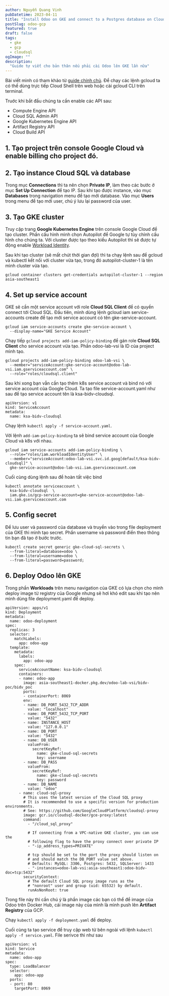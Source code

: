 ```yaml
---
author: Nguyễn Quang Vinh
pubDatetime: 2023-04-11
title: "Install Odoo on GKE and connect to a Postgres database on Cloud SQL with auth proxy"
postSlug: odoo-gcp
featured: true
draft: false
tags:
  - gke
  - gcp
  - cloudsql
ogImage: ""
description:
  "Guide tự viết cho bản thân nếu phải cài Odoo lên GKE lần nữa"
---
```


Bài viết mình có tham khảo từ [guide chính chủ](https://cloud.google.com/sql/docs/postgres/connect-instance-kubernetes). Để chạy các lệnh gcloud ta có thể dùng trực tiếp Cloud Shell trên web hoặc cài gcloud CLI trên terminal.

Truớc khi bắt đầu chúng ta cần enable các API sau:
- Compute Engine API
- Cloud SQL Admin API
- Google Kubernetes Engine API
- Artifact Registry API
- Cloud Build API

## 1. Tạo project trên console Google Cloud và enable billing cho project đó.

## 2. Tạo instance Cloud SQL và database

Trong mục **Connections** thì ta nên chọn **Private IP**, làm theo các bước ở mục **Set Up Connection** để tạo IP. Sau khi tạo được instance, vào mục **Databases** trong navigation menu để tạo mới database. Vào mục **Users** trong menu để tạo mới user, chú ý lưu lại password của user.

## 3. Tạo GKE cluster

Truy cập trang **Google Kubernetes Engine** trên console Google Cloud để tạo cluster. Phần cấu hình mình chọn Autopilot để Google tự tùy chỉnh cấu hình cho chúng ta. Với cluster được tạo theo kiểu Autopilot thì sẽ được tự động enable [Workload Identity](https://cloud.google.com/kubernetes-engine/docs/how-to/workload-identity).

Sau khi tạo cluster (sẽ mất chút thời gian đợi) thì ta chạy lệnh sau để gcloud và kubectl kết nối với cluster vừa tạo, trong đó autopilot-cluster-1 là tên mình cluster vừa tạo.

```
gcloud container clusters get-credentials autopilot-cluster-1 --region asia-southeast1
```

## 4. Set up service account

GKE sẽ cần một service account với role **Cloud SQL Client** để có quyền connect tới Cloud SQL. Đầu tiên, mình dùng lệnh gcloud iam service-accounts create để tạo mới service account có tên gke-service-account.

```
gcloud iam service-accounts create gke-service-account \
  --display-name="GKE Service Account"
```

Chạy tiếp ```gcloud projects add-iam-policy-binding``` để gán role **Cloud SQL Client** cho service account vừa tạo. Phần odoo-lab-vsi là ID của project mình tạo.

```
gcloud projects add-iam-policy-binding odoo-lab-vsi \
  --member="serviceAccount:gke-service-account@odoo-lab-vsi.iam.gserviceaccount.com" \
  --role="roles/cloudsql.client"
```

Sau khi xong bạn vẫn cần tạo thêm k8s service account và bind nó với service account của Google Cloud. Ta tạo file service-account.yaml như sau để tạo service account tên là ksa-bidv-cloudsql.

```
apiVersion: v1
kind: ServiceAccount
metadata:
  name: ksa-bidv-cloudsql
```

Chạy lệnh ```kubectl apply -f service-account.yaml```.

Với lệnh ```add-iam-policy-binding``` ta sẽ bind service account của Google Cloud và k8s với nhau.

```
gcloud iam service-accounts add-iam-policy-binding \
  --role="roles/iam.workloadIdentityUser" \
  --member="serviceAccount:odoo-lab-vsi.svc.id.goog[default/ksa-bidv-cloudsql]" \
  gke-service-account@odoo-lab-vsi.iam.gserviceaccount.com
```

Cuối cùng dùng lệnh sau để hoàn tất việc bind

```
kubectl annotate serviceaccount \
  ksa-bidv-cloudsql  \
  iam.gke.io/gcp-service-account=gke-service-account@odoo-lab-vsi.iam.gserviceaccount.com
```

## 5. Config secret

Để lưu user và password của database và truyền vào trong file deployment của GKE thì mình tạo secret. Phần username và password điền theo thông tin bạn đã tạo ở bước trước.

```
kubectl create secret generic gke-cloud-sql-secrets \
  --from-literal=database=odoo \
  --from-literal=username=odoo \
  --from-literal=password=password;
```

## 6. Deploy Odoo lên GKE

Trong phần **Workloads** trên menu navigation của GKE có lựa chọn cho mình deploy image từ registry của Google nhưng sẽ hơi khó edit sau khi tạo nên mình dùng file deployment.yaml để deploy.

```
apiVersion: apps/v1
kind: Deployment
metadata:
  name: odoo-deployment
spec:
  replicas: 3
  selector:
    matchLabels:
      app: odoo-app
  template:
    metadata:
      labels:
        app: odoo-app
    spec:
      serviceAccountName: ksa-bidv-cloudsql
      containers:
      - name: odoo-app
        image: asia-southeast1-docker.pkg.dev/odoo-lab-vsi/bidv-poc/bidv_poc
        ports:
        - containerPort: 8069
        env:
        - name: DB_PORT_5432_TCP_ADDR
          value: "localhost"
        - name: DB_PORT_5432_TCP_PORT
          value: "5432"
        - name: INSTANCE_HOST
          value: "127.0.0.1"
        - name: DB_PORT
          value: "5432"
        - name: DB_USER
          valueFrom:
            secretKeyRef:
              name: gke-cloud-sql-secrets
              key: username
        - name: DB_PASS
          valueFrom:
            secretKeyRef:
              name: gke-cloud-sql-secrets
              key: password
        - name: DB_NAME
          value: "odoo"
      - name: cloud-sql-proxy
        # This uses the latest version of the Cloud SQL proxy
        # It is recommended to use a specific version for production environments.
        # See: https://github.com/GoogleCloudPlatform/cloudsql-proxy
        image: gcr.io/cloudsql-docker/gce-proxy:latest
        command:
          - "/cloud_sql_proxy"

          # If connecting from a VPC-native GKE cluster, you can use the
          # following flag to have the proxy connect over private IP
          - "-ip_address_types=PRIVATE"

          # tcp should be set to the port the proxy should listen on
          # and should match the DB_PORT value set above.
          # Defaults: MySQL: 3306, Postgres: 5432, SQLServer: 1433
          - "-instances=odoo-lab-vsi:asia-southeast1:odoo-bidv-doc=tcp:5432"
        securityContext:
          # The default Cloud SQL proxy image runs as the
          # "nonroot" user and group (uid: 65532) by default.
          runAsNonRoot: true
```

Trong file này thì cần chú ý là phần image các bạn có thể để image của Odoo trên Docker Hub, cái image này của mình là mình push lên **Artifact Registry** của GCP.

Chạy ```kubectl apply -f deployment.yaml``` để deploy. 

Cuối cùng ta tạo service để truy cập web từ bên ngoài với lệnh ```kubectl apply -f service.yaml```. File serivce thì như sau

```
apiVersion: v1
kind: Service
metadata:
  name: odoo-app
spec:
  type: LoadBalancer
  selector:
    app: odoo-app
  ports:
  - port: 80
    targetPort: 8069
```